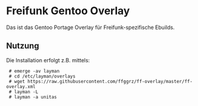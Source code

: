 Freifunk Gentoo Overlay
=======================

Das ist das Gentoo Portage Overlay für Freifunk-spezifische
Ebuilds.

Nutzung
-------

Die Installation erfolgt z.B. mittels:

```
 # emerge -av layman
 # cd /etc/layman/overlays
 # wget https://raw.githubusercontent.com/ffggrz/ff-overlay/master/ff-overlay.xml
 # layman -L
 # layman -a unitas
```